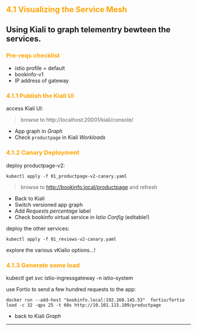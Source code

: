 ## <font color="orange"> 4.1 Visualizing the Service Mesh </font>

Using Kiali to graph telementry bewteen the services.
---

### <font color="orange"> Pre-reqs checklist </font>
* istio profile = default
* bookinfo-v1
* IP address of gateway

### <font color="orange"> 4.1.1 Publish the Kiali UI </font>
access Kiali UI:

> browse to http://localhost:20001/kiali/console/

- App graph in _Graph_
- Check `productpage` in Kiali _Workloads_

### <font color="orange"> 4.1.2 Canary Deployment </font>
deploy productpage-v2:
```
kubectl apply -f 01_productpage-v2-canary.yaml
```
> browse to http://bookinfo.local/productpage and refresh 

- Back to Kiali
- Switch versioned app graph
- Add _Requests percentage_ label
- Check bookinfo virtual service in _Istio Config_ (editable!)

deploy the other services:
```
kubectl apply -f 01_reviews-v2-canary.yaml
```
explore the various vKialio options...!

### <font color="orange"> 4.1.3 Generate some load </font>

kubectl get svc istio-ingressgateway -n istio-system

use Fortio to send a few hundred requests to the app:
```
docker run --add-host "bookinfo.local:192.168.145.53"  fortio/fortio load -c 32 -qps 25 -t 60s http://10.101.115.109/productpage
```
- back to Kiali _Graph_
---